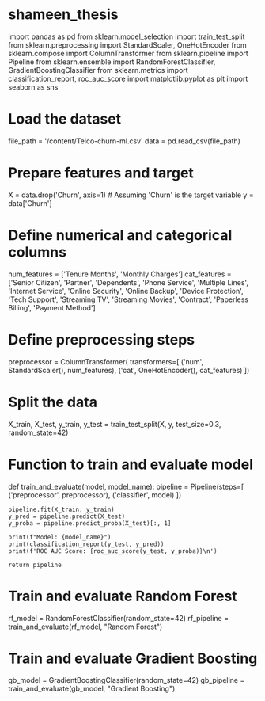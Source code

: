 # shameen_thesis

import pandas as pd
from sklearn.model_selection import train_test_split
from sklearn.preprocessing import StandardScaler, OneHotEncoder
from sklearn.compose import ColumnTransformer
from sklearn.pipeline import Pipeline
from sklearn.ensemble import RandomForestClassifier, GradientBoostingClassifier
from sklearn.metrics import classification_report, roc_auc_score
import matplotlib.pyplot as plt
import seaborn as sns

# Load the dataset
file_path = '/content/Telco-churn-ml.csv'
data = pd.read_csv(file_path)

# Prepare features and target
X = data.drop('Churn', axis=1)  # Assuming 'Churn' is the target variable
y = data['Churn']

# Define numerical and categorical columns
num_features = ['Tenure Months', 'Monthly Charges']
cat_features = ['Senior Citizen', 'Partner', 'Dependents', 'Phone Service',
                'Multiple Lines', 'Internet Service', 'Online Security',
                'Online Backup', 'Device Protection', 'Tech Support',
                'Streaming TV', 'Streaming Movies', 'Contract',
                'Paperless Billing', 'Payment Method']

# Define preprocessing steps
preprocessor = ColumnTransformer(
    transformers=[
        ('num', StandardScaler(), num_features),
        ('cat', OneHotEncoder(), cat_features)
    ])

# Split the data
X_train, X_test, y_train, y_test = train_test_split(X, y, test_size=0.3, random_state=42)

# Function to train and evaluate model
def train_and_evaluate(model, model_name):
    pipeline = Pipeline(steps=[
        ('preprocessor', preprocessor),
        ('classifier', model)
    ])

    pipeline.fit(X_train, y_train)
    y_pred = pipeline.predict(X_test)
    y_proba = pipeline.predict_proba(X_test)[:, 1]

    print(f"Model: {model_name}")
    print(classification_report(y_test, y_pred))
    print(f'ROC AUC Score: {roc_auc_score(y_test, y_proba)}\n')

    return pipeline

# Train and evaluate Random Forest
rf_model = RandomForestClassifier(random_state=42)
rf_pipeline = train_and_evaluate(rf_model, "Random Forest")

# Train and evaluate Gradient Boosting
gb_model = GradientBoostingClassifier(random_state=42)
gb_pipeline = train_and_evaluate(gb_model, "Gradient Boosting")
